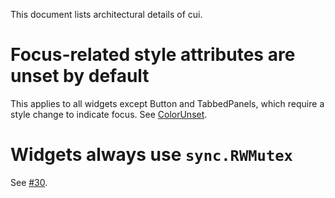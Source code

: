 This document lists architectural details of cui.

# Focus-related style attributes are unset by default

This applies to all widgets except Button and TabbedPanels, which require a
style change to indicate focus. See [ColorUnset](https://docs.rocket9labs.com/github.com/malivvan/vv/pkg/cui#pkg-variables).

# Widgets always use `sync.RWMutex`

See [#30](https://github.com/malivvan/vv/pkg/cui/issues/30).
